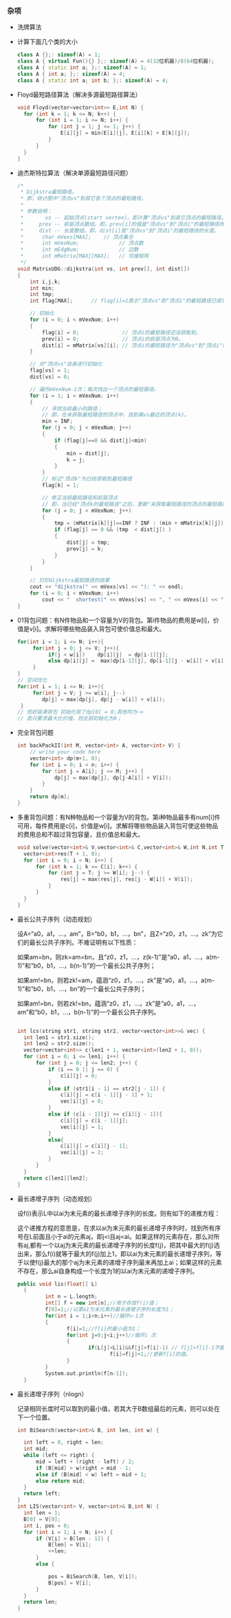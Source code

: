 ### 杂项

- 洗牌算法

- 计算下面几个类的大小

  ```c++
  class A {};: sizeof(A) = 1;
  class A { virtual Fun(){} };: sizeof(A) = 4(32位机器)/8(64位机器);
  class A { static int a; };: sizeof(A) = 1;
  class A { int a; };: sizeof(A) = 4;
  class A { static int a; int b; };: sizeof(A) = 4;
  ```


- Floyd最短路径算法（解决多源最短路径算法）

  ```C++
  void Floyd(vector<vector<int>> E,int N) {
  	for (int k = 1; k <= N; k++) {
  		for (int i = 1; i <= N; i++) {
  			for (int j = 1; j <= 1; j++) {
  				E[i][j] = min(E[i][j], E[i][k] + E[k][j]);
  			}
  		}
  	}
  }
  ```

- 迪杰斯特拉算法（解决单源最短路径问题）

  ```c++
  /*
   * Dijkstra最短路径。
   * 即，统计图中"顶点vs"到其它各个顶点的最短路径。
   *
   * 参数说明：
   *       vs -- 起始顶点(start vertex)。即计算"顶点vs"到其它顶点的最短路径。
   *     prev -- 前驱顶点数组。即，prev[i]的值是"顶点vs"到"顶点i"的最短路径所经历的全部顶点中，位于"顶点i"之前的那个顶点。
   *     dist -- 长度数组。即，dist[i]是"顶点vs"到"顶点i"的最短路径的长度。
   *      char mVexs[MAX];    // 顶点集合
   *      int mVexNum;             // 顶点数
   *      int mEdgNum;             // 边数
   *      int mMatrix[MAX][MAX];   // 邻接矩阵
   */
  void MatrixUDG::dijkstra(int vs, int prev[], int dist[])
  {
      int i,j,k;
      int min;
      int tmp;
      int flag[MAX];      // flag[i]=1表示"顶点vs"到"顶点i"的最短路径已成功获取。
  
      // 初始化
      for (i = 0; i < mVexNum; i++)
      {
          flag[i] = 0;              // 顶点i的最短路径还没获取到。
          prev[i] = 0;              // 顶点i的前驱顶点为0。
          dist[i] = mMatrix[vs][i]; // 顶点i的最短路径为"顶点vs"到"顶点i"的权。
      }
  
      // 对"顶点vs"自身进行初始化
      flag[vs] = 1;
      dist[vs] = 0;
  
      // 遍历mVexNum-1次；每次找出一个顶点的最短路径。
      for (i = 1; i < mVexNum; i++)
      {
          // 寻找当前最小的路径；
          // 即，在未获取最短路径的顶点中，找到离vs最近的顶点(k)。
          min = INF;
          for (j = 0; j < mVexNum; j++)
          {
              if (flag[j]==0 && dist[j]<min)
              {
                  min = dist[j];
                  k = j;
              }
          }
          // 标记"顶点k"为已经获取到最短路径
          flag[k] = 1;
  
          // 修正当前最短路径和前驱顶点
          // 即，当已经"顶点k的最短路径"之后，更新"未获取最短路径的顶点的最短路径和前驱顶点"。
          for (j = 0; j < mVexNum; j++)
          {
              tmp = (mMatrix[k][j]==INF ? INF : (min + mMatrix[k][j]));
              if (flag[j] == 0 && (tmp  < dist[j]) )
              {
                  dist[j] = tmp;
                  prev[j] = k;
              }
          }
      }
  
      // 打印dijkstra最短路径的结果
      cout << "dijkstra(" << mVexs[vs] << "): " << endl;
      for (i = 0; i < mVexNum; i++)
          cout << "  shortest(" << mVexs[vs] << ", " << mVexs[i] << ")=" << dist[i] << endl;
  }
  ```

- 01背包问题：有N件物品和一个容量为V的背包。第i件物品的费用是w[i]，价值是v[i]。求解将哪些物品装入背包可使价值总和最大。

  ```c++
  for(int i = 1; i <= N; i++){
       for(int j = 0; j <= V; j++){
            if(j < w[i])    dp[i][j]  = dp[i-1][j];
            else dp[i][j] =  max(dp[i-1][j], dp[i-1][j - w[i]] + v[i]);
       }
  }
  // 空间优化
  for(int i = 1; i <= N; i++){
       for(int j = V; j >= w[i]; j--)
          dp[j] = max(dp[j], dp[j - w[i]] + v[i]);
   }
  // 恰好装满背包 初始化除了dp[0] = 0;其他均为-∞
  // 若只要求最大化价值，则全部初始化为0；
  ```

- 完全背包问题

  ```C++
  int backPackII(int M, vector<int> A, vector<int> V) {
      // write your code here
      vector<int> dp(m+1, 0);
      for (int i = 0; i < n; i++) {
          for (int j = A[i]; j <= M; j++) {
              dp[j] = max(dp[j], dp[j-A[i]] + V[i]);
          }
      }
      return dp[m];
  }
  ```

  

- 多重背包问题：有N种物品和一个容量为V的背包。第i种物品最多有num[i]件可用，每件费用是c[i]，价值是w[i]。求解将哪些物品装入背包可使这些物品的费用总和不超过背包容量，且价值总和最大。

  ```C++
  void solve(vector<int>& V,vector<int>& C,vector<int>& W,int N,int T) {
  	vector<int>res(T + 1, 0);
  	for (int i = 0; i < N; i++) {
  		for (int k = 1; k <= C[i]; k++) {
  			for (int j = T; j >= W[i]; j--) {
  				res[j] = max(res[j], res[j - W[i]] + V[i]);
  			}
  		}
  	}
  }
  ```

- 最长公共子序列（动态规划）

  设A=“a0，a1，…，am”，B=“b0，b1，…，bn”，且Z=“z0，z1，…，zk”为它们的最长公共子序列。不难证明有以下性质：

    如果am=bn，则zk=am=bn，且“z0，z1，…，z(k-1)”是“a0，a1，…，a(m-1)”和“b0，b1，…，b(n-1)”的一个最长公共子序列；

   如果am!=bn，则若zk!=am，蕴涵“z0，z1，…，zk”是“a0，a1，…，a(m-1)”和“b0，b1，…，bn”的一个最长公共子序列；

  如果am!=bn，则若zk!=bn，蕴涵“z0，z1，…，zk”是“a0，a1，…，am”和“b0，b1，…，b(n-1)”的一个最长公共子序列。

  ```C++
  
  int lcs(string str1, string str2, vector<vector<int>>& vec) {
  	int len1 = str1.size();
  	int len2 = str2.size();
  	vector<vector<int>> c(len1 + 1, vector<int>(len2 + 1, 0));
  	for (int i = 0; i <= len1; i++) {
  		for (int j = 0; j <= len2; j++) {
  			if (i == 0 || j == 0) {
  				c[i][j] = 0;
  			}
  			else if (str1[i - 1] == str2[j - 1]) {
  				c[i][j] = c[i - 1][j - 1] + 1;
  				vec[i][j] = 0;
  			}
  			else if (c[i - 1][j] >= c[i][j - 1]){
  				c[i][j] = c[i - 1][j];
  				vec[i][j] = 1;
  			}
  			else{
  				c[i][j] = c[i][j - 1];
  				vec[i][j] = 2;
  			}
  		}
  	}
  	return c[len1][len2];
  }
  ```

- 最长递增子序列（动态规划）

  设f(i)表示L中以ai为末元素的最长递增子序列的长度。则有如下的递推方程：

  这个递推方程的意思是，在求以ai为末元素的最长递增子序列时，找到所有序号在L前面且小于ai的元素aj，即j<i且aj<ai。如果这样的元素存在，那么对所有aj,都有一个以aj为末元素的最长递增子序列的长度f(j)，把其中最大的f(j)选出来，那么f(i)就等于最大的f(j)加上1，即以ai为末元素的最长递增子序列，等于以使f(j)最大的那个aj为末元素的递增子序列最末再加上ai；如果这样的元素不存在，那么ai自身构成一个长度为1的以ai为末元素的递增子序列。

  ```C++
  public void lis(float[] L)
    {
           int n = L.length;
           int[] f = new int[n];//用于存放f(i)值；
           f[0]=1;//以第a1为末元素的最长递增子序列长度为1；
           for(int i = 1;i<n;i++)//循环n-1次
           {
                  f[i]=1;//f[i]的最小值为1；
                  for(int j=0;j<i;j++)//循环i 次
                  {
                         if(L[j]<L[i]&&f[j]>f[i]-1) // f[j]>f[i]-1不能省略
                                f[i]=f[j]+1;//更新f[i]的值。
                  }
           }
           System.out.println(f[n-1]);            
    }
  ```

- 最长递增子序列（nlogn）

  记录相同长度时可以取到的最小值，若其大于B数组最后的元素，则可以处在下一个位置。

  ```C++
  int BiSearch(vector<int>& B, int len, int w) {
  
  	int left = 0, right = len;
  	int mid;
  	while (left <= right) {
  		mid = left + (right - left) / 2;
  		if (B[mid] > w)right = mid - 1;
  		else if (B[mid] < w) left = mid + 1;
  		else return mid;
  	}
  	return left;
  }
  int LIS(vector<int> V, vector<int>& B,int N) {
  	int len = 1;
  	B[0] = V[0];
  	int i, pos = 0;
  	for (int i = 1; i < N; i++) {
  		if (V[i] > B[len - 1]) {
  			B[len] = V[i];
  			++len;
  		}
  		else {
  
  			pos = BiSearch(B, len, V[i]);
  			B[pos] = V[i];
  		}
  	}
  	return len;
  }
  ```

  

